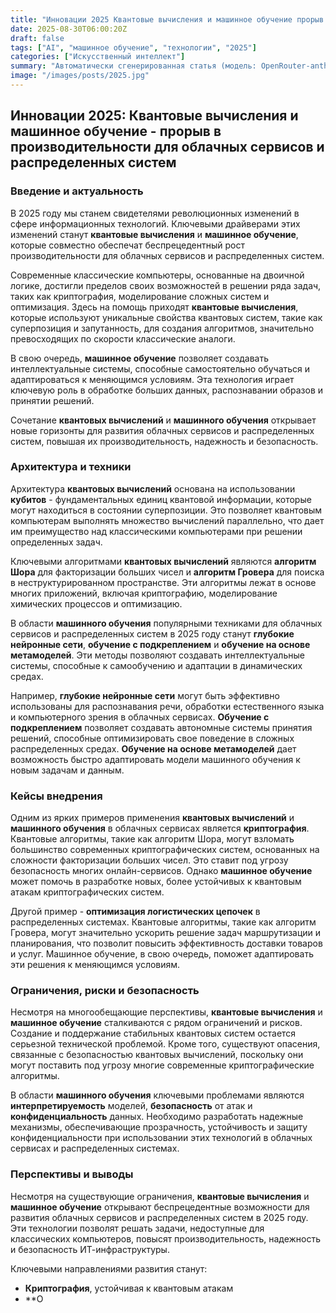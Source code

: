```yaml
---
title: "Инновации 2025 Квантовые вычисления и машинное обучение прорыв в производительности для в облачных сервисах и распределенных системах"
date: 2025-08-30T06:00:20Z
draft: false
tags: ["AI", "машинное обучение", "технологии", "2025"]
categories: ["Искусственный интеллект"]
summary: "Автоматически сгенерированная статья (модель: OpenRouter-anthropic/claude-3-haiku)"
image: "/images/posts/2025.jpg"
---
```

## Инновации 2025: Квантовые вычисления и машинное обучение - прорыв в производительности для облачных сервисов и распределенных систем

### Введение и актуальность

В 2025 году мы станем свидетелями революционных изменений в сфере информационных технологий. Ключевыми драйверами этих изменений станут **квантовые вычисления** и **машинное обучение**, которые совместно обеспечат беспрецедентный рост производительности для облачных сервисов и распределенных систем.

Современные классические компьютеры, основанные на двоичной логике, достигли пределов своих возможностей в решении ряда задач, таких как криптография, моделирование сложных систем и оптимизация. Здесь на помощь приходят **квантовые вычисления**, которые используют уникальные свойства квантовых систем, такие как суперпозиция и запутанность, для создания алгоритмов, значительно превосходящих по скорости классические аналоги.

В свою очередь, **машинное обучение** позволяет создавать интеллектуальные системы, способные самостоятельно обучаться и адаптироваться к меняющимся условиям. Эта технология играет ключевую роль в обработке больших данных, распознавании образов и принятии решений.

Сочетание **квантовых вычислений** и **машинного обучения** открывает новые горизонты для развития облачных сервисов и распределенных систем, повышая их производительность, надежность и безопасность.

### Архитектура и техники

Архитектура **квантовых вычислений** основана на использовании **кубитов** - фундаментальных единиц квантовой информации, которые могут находиться в состоянии суперпозиции. Это позволяет квантовым компьютерам выполнять множество вычислений параллельно, что дает им преимущество над классическими компьютерами при решении определенных задач.

Ключевыми алгоритмами **квантовых вычислений** являются **алгоритм Шора** для факторизации больших чисел и **алгоритм Гровера** для поиска в неструктурированном пространстве. Эти алгоритмы лежат в основе многих приложений, включая криптографию, моделирование химических процессов и оптимизацию.

В области **машинного обучения** популярными техниками для облачных сервисов и распределенных систем в 2025 году станут **глубокие нейронные сети**, **обучение с подкреплением** и **обучение на основе метамоделей**. Эти методы позволяют создавать интеллектуальные системы, способные к самообучению и адаптации в динамических средах.

Например, **глубокие нейронные сети** могут быть эффективно использованы для распознавания речи, обработки естественного языка и компьютерного зрения в облачных сервисах. **Обучение с подкреплением** позволяет создавать автономные системы принятия решений, способные оптимизировать свое поведение в сложных распределенных средах. **Обучение на основе метамоделей** дает возможность быстро адаптировать модели машинного обучения к новым задачам и данным.

### Кейсы внедрения

Одним из ярких примеров применения **квантовых вычислений** и **машинного обучения** в облачных сервисах является **криптография**. Квантовые алгоритмы, такие как алгоритм Шора, могут взломать большинство современных криптографических систем, основанных на сложности факторизации больших чисел. Это ставит под угрозу безопасность многих онлайн-сервисов. Однако **машинное обучение** может помочь в разработке новых, более устойчивых к квантовым атакам криптографических систем.

Другой пример - **оптимизация логистических цепочек** в распределенных системах. Квантовые алгоритмы, такие как алгоритм Гровера, могут значительно ускорить решение задач маршрутизации и планирования, что позволит повысить эффективность доставки товаров и услуг. Машинное обучение, в свою очередь, поможет адаптировать эти решения к меняющимся условиям.

### Ограничения, риски и безопасность

Несмотря на многообещающие перспективы, **квантовые вычисления** и **машинное обучение** сталкиваются с рядом ограничений и рисков. Создание и поддержание стабильных квантовых систем остается серьезной технической проблемой. Кроме того, существуют опасения, связанные с безопасностью квантовых вычислений, поскольку они могут поставить под угрозу многие современные криптографические алгоритмы.

В области **машинного обучения** ключевыми проблемами являются **интерпретируемость** моделей, **безопасность** от атак и **конфиденциальность** данных. Необходимо разработать надежные механизмы, обеспечивающие прозрачность, устойчивость и защиту конфиденциальности при использовании этих технологий в облачных сервисах и распределенных системах.

### Перспективы и выводы

Несмотря на существующие ограничения, **квантовые вычисления** и **машинное обучение** открывают беспрецедентные возможности для развития облачных сервисов и распределенных систем в 2025 году. Эти технологии позволят решать задачи, недоступные для классических компьютеров, повысят производительность, надежность и безопасность ИТ-инфраструктуры.

Ключевыми направлениями развития станут:
- **Криптография**, устойчивая к квантовым атакам
- **О

